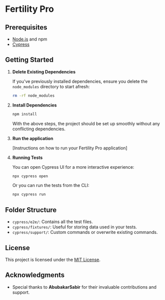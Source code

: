 # Fertility Pro

## Prerequisites

- [Node.js](https://nodejs.org/) and npm
- [Cypress](https://www.cypress.io/)

## Getting Started

1. **Delete Existing Dependencies**

   If you've previously installed dependencies, ensure you delete the `node_modules` directory to start afresh:

   ```bash
   rm -rf node_modules
   ```

2. **Install Dependencies**

   ```bash
   npm install
   ```

   With the above steps, the project should be set up smoothly without any conflicting dependencies.

3. **Run the application**

   [Instructions on how to run your Fertility Pro application]

4. **Running Tests**

   You can open Cypress UI for a more interactive experience:

   ```bash
   npx cypress open
   ```

   Or you can run the tests from the CLI:

   ```bash
   npx cypress run
   ```

## Folder Structure

- `cypress/e2e/`: Contains all the test files.
- `cypress/fixtures/`: Useful for storing data used in your tests.
- `cypress/support/`: Custom commands or overwrite existing commands.

## License

This project is licensed under the [MIT License](./LICENSE).

## Acknowledgments

- Special thanks to **AbubakarSabir** for their invaluable contributions and support.


